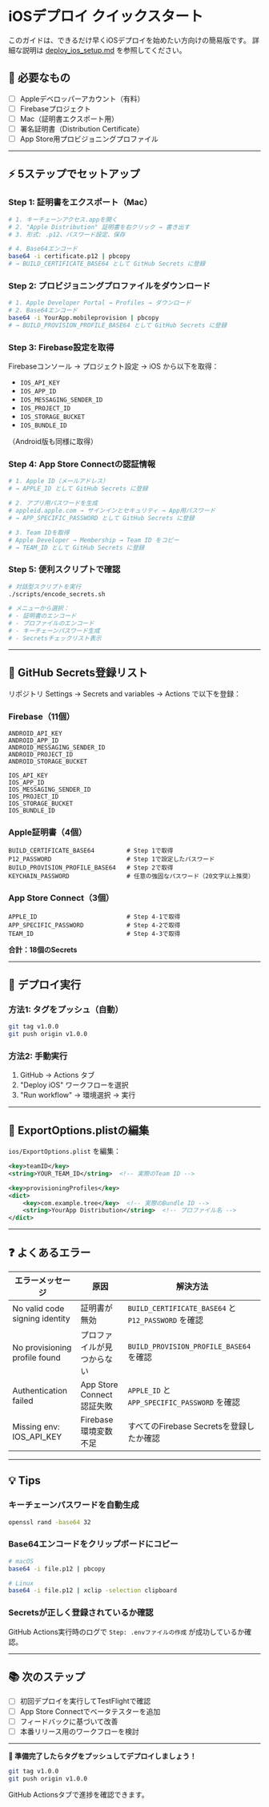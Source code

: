 # iOSデプロイ クイックスタート

このガイドは、できるだけ早くiOSデプロイを始めたい方向けの簡易版です。
詳細な説明は [deploy_ios_setup.md](./deploy_ios_setup.md) を参照してください。

## 🎯 必要なもの

- [ ] Appleデベロッパーアカウント（有料）
- [ ] Firebaseプロジェクト
- [ ] Mac（証明書エクスポート用）
- [ ] 署名証明書（Distribution Certificate）
- [ ] App Store用プロビジョニングプロファイル

---

## ⚡ 5ステップでセットアップ

### Step 1: 証明書をエクスポート（Mac）

```bash
# 1. キーチェーンアクセス.appを開く
# 2. "Apple Distribution" 証明書を右クリック → 書き出す
# 3. 形式: .p12、パスワード設定、保存

# 4. Base64エンコード
base64 -i certificate.p12 | pbcopy
# → BUILD_CERTIFICATE_BASE64 として GitHub Secrets に登録
```

### Step 2: プロビジョニングプロファイルをダウンロード

```bash
# 1. Apple Developer Portal → Profiles → ダウンロード
# 2. Base64エンコード
base64 -i YourApp.mobileprovision | pbcopy
# → BUILD_PROVISION_PROFILE_BASE64 として GitHub Secrets に登録
```

### Step 3: Firebase設定を取得

Firebaseコンソール → プロジェクト設定 → iOS から以下を取得：

- `IOS_API_KEY`
- `IOS_APP_ID`
- `IOS_MESSAGING_SENDER_ID`
- `IOS_PROJECT_ID`
- `IOS_STORAGE_BUCKET`
- `IOS_BUNDLE_ID`

（Android版も同様に取得）

### Step 4: App Store Connectの認証情報

```bash
# 1. Apple ID（メールアドレス）
# → APPLE_ID として GitHub Secrets に登録

# 2. アプリ用パスワードを生成
# appleid.apple.com → サインインとセキュリティ → App用パスワード
# → APP_SPECIFIC_PASSWORD として GitHub Secrets に登録

# 3. Team IDを取得
# Apple Developer → Membership → Team ID をコピー
# → TEAM_ID として GitHub Secrets に登録
```

### Step 5: 便利スクリプトで確認

```bash
# 対話型スクリプトを実行
./scripts/encode_secrets.sh

# メニューから選択：
# - 証明書のエンコード
# - プロファイルのエンコード
# - キーチェーンパスワード生成
# - Secretsチェックリスト表示
```

---

## 📝 GitHub Secrets登録リスト

リポジトリ Settings → Secrets and variables → Actions で以下を登録：

### Firebase（11個）

```
ANDROID_API_KEY
ANDROID_APP_ID
ANDROID_MESSAGING_SENDER_ID
ANDROID_PROJECT_ID
ANDROID_STORAGE_BUCKET

IOS_API_KEY
IOS_APP_ID
IOS_MESSAGING_SENDER_ID
IOS_PROJECT_ID
IOS_STORAGE_BUCKET
IOS_BUNDLE_ID
```

### Apple証明書（4個）

```
BUILD_CERTIFICATE_BASE64         # Step 1で取得
P12_PASSWORD                     # Step 1で設定したパスワード
BUILD_PROVISION_PROFILE_BASE64   # Step 2で取得
KEYCHAIN_PASSWORD                # 任意の強固なパスワード（20文字以上推奨）
```

### App Store Connect（3個）

```
APPLE_ID                         # Step 4-1で取得
APP_SPECIFIC_PASSWORD            # Step 4-2で取得
TEAM_ID                          # Step 4-3で取得
```

**合計：18個のSecrets**

---

## 🚀 デプロイ実行

### 方法1: タグをプッシュ（自動）

```bash
git tag v1.0.0
git push origin v1.0.0
```

### 方法2: 手動実行

1. GitHub → Actions タブ
2. "Deploy iOS" ワークフローを選択
3. "Run workflow" → 環境選択 → 実行

---

## 🔧 ExportOptions.plistの編集

`ios/ExportOptions.plist` を編集：

```xml
<key>teamID</key>
<string>YOUR_TEAM_ID</string>  <!-- 実際のTeam ID -->

<key>provisioningProfiles</key>
<dict>
    <key>com.example.tree</key>  <!-- 実際のBundle ID -->
    <string>YourApp Distribution</string>  <!-- プロファイル名 -->
</dict>
```

---

## ❓ よくあるエラー

| エラーメッセージ | 原因 | 解決方法 |
|---------------|------|---------|
| No valid code signing identity | 証明書が無効 | `BUILD_CERTIFICATE_BASE64` と `P12_PASSWORD` を確認 |
| No provisioning profile found | プロファイルが見つからない | `BUILD_PROVISION_PROFILE_BASE64` を確認 |
| Authentication failed | App Store Connect認証失敗 | `APPLE_ID` と `APP_SPECIFIC_PASSWORD` を確認 |
| Missing env: IOS_API_KEY | Firebase環境変数不足 | すべてのFirebase Secretsを登録したか確認 |

---

## 💡 Tips

### キーチェーンパスワードを自動生成

```bash
openssl rand -base64 32
```

### Base64エンコードをクリップボードにコピー

```bash
# macOS
base64 -i file.p12 | pbcopy

# Linux
base64 -i file.p12 | xclip -selection clipboard
```

### Secretsが正しく登録されているか確認

GitHub Actions実行時のログで `Step: .envファイルの作成` が成功しているか確認。

---

## 📚 次のステップ

- [ ] 初回デプロイを実行してTestFlightで確認
- [ ] App Store Connectでベータテスターを追加
- [ ] フィードバックに基づいて改善
- [ ] 本番リリース用のワークフローを検討

---

**🎉 準備完了したらタグをプッシュしてデプロイしましょう！**

```bash
git tag v1.0.0
git push origin v1.0.0
```

GitHub Actionsタブで進捗を確認できます。

